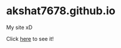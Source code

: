 # akshat7678.github.io
My site xD

Click [here](https://akshat7678.github.io/xkshat.github.io/) to see it!
